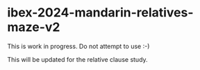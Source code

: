 # ibex-2024-mandarin-relatives-maze-v2

This is work in progress. Do not attempt to use :-) 

This will be updated for the relative clause study.
